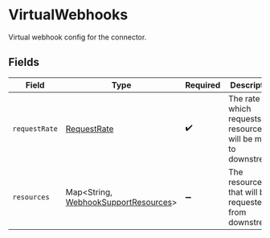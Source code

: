 # VirtualWebhooks

Virtual webhook config for the connector.


## Fields

| Field                                                                                       | Type                                                                                        | Required                                                                                    | Description                                                                                 |
| ------------------------------------------------------------------------------------------- | ------------------------------------------------------------------------------------------- | ------------------------------------------------------------------------------------------- | ------------------------------------------------------------------------------------------- |
| `requestRate`                                                                               | [RequestRate](../../models/components/RequestRate.md)                                       | :heavy_check_mark:                                                                          | The rate at which requests for resources will be made to downstream.                        |
| `resources`                                                                                 | Map\<String, [WebhookSupportResources](../../models/components/WebhookSupportResources.md)> | :heavy_minus_sign:                                                                          | The resources that will be requested from downstream.                                       |
